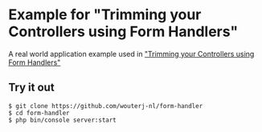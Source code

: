 # Example for "Trimming your Controllers using Form Handlers"

A real world application example used in
["Trimming your Controllers using Form Handlers"](http://wouterj.nl/2016/08/trimming-your-controllers-using-form-handlers)

## Try it out

    $ git clone https://github.com/wouterj-nl/form-handler
    $ cd form-handler
    $ php bin/console server:start
